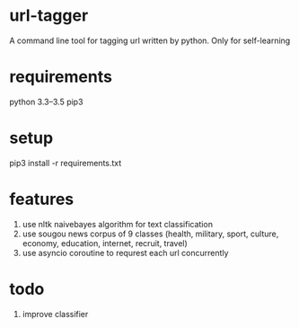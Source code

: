 # url-tagger
A command line tool for tagging url written by python.
Only for self-learning

# requirements
python 3.3–3.5
pip3

# setup
pip3 install -r requirements.txt

# features
1. use nltk naivebayes algorithm for text classification
2. use sougou news corpus of 9 classes (health, military, sport, culture, economy, education, internet, recruit, travel)
3. use asyncio coroutine to requrest each url concurrently

# todo
1. improve classifier
